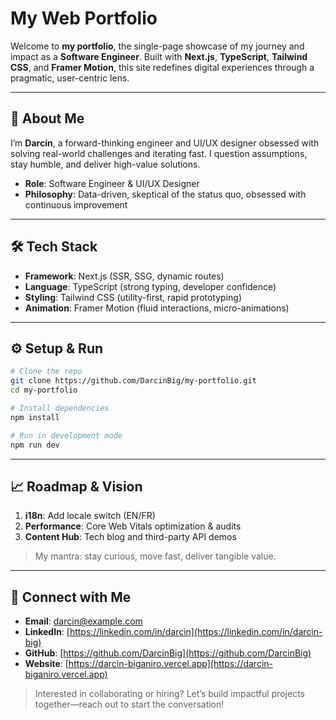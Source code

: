 # My Web Portfolio

Welcome to **my portfolio**, the single-page showcase of my journey and impact as a **Software Engineer**. Built with **Next.js**, **TypeScript**, **Tailwind CSS**, and **Framer Motion**, this site redefines digital experiences through a pragmatic, user-centric lens.

---

## 🚀 About Me

I’m **Darcin**, a forward-thinking engineer and UI/UX designer obsessed with solving real-world challenges and iterating fast. I question assumptions, stay humble, and deliver high-value solutions.

* **Role**: Software Engineer & UI/UX Designer
* **Philosophy**: Data-driven, skeptical of the status quo, obsessed with continuous improvement

---

## 🛠️ Tech Stack

* **Framework**: Next.js (SSR, SSG, dynamic routes)
* **Language**: TypeScript (strong typing, developer confidence)
* **Styling**: Tailwind CSS (utility-first, rapid prototyping)
* **Animation**: Framer Motion (fluid interactions, micro-animations)

---

## ⚙️ Setup & Run

```bash
# Clone the repo
git clone https://github.com/DarcinBig/my-portfolio.git
cd my-portfolio

# Install dependencies
npm install

# Run in development mode
npm run dev
```

---

## 📈 Roadmap & Vision

1. **i18n**: Add locale switch (EN/FR)
2. **Performance**: Core Web Vitals optimization & audits
3. **Content Hub**: Tech blog and third-party API demos

> My mantra: stay curious, move fast, deliver tangible value.

---

## 🤝 Connect with Me

* **Email**: [darcin@example.com](mailto:d.biganiro28@gmail.com)
* **LinkedIn**: [https://linkedin.com/in/darcin](https://linkedin.com/in/darcin-big)
* **GitHub**: [https://github.com/DarcinBig](https://github.com/DarcinBig)
* **Website**: [https://darcin-biganiro.vercel.app](https://darcin-biganiro.vercel.app)

> Interested in collaborating or hiring? Let’s build impactful projects together—reach out to start the conversation!
